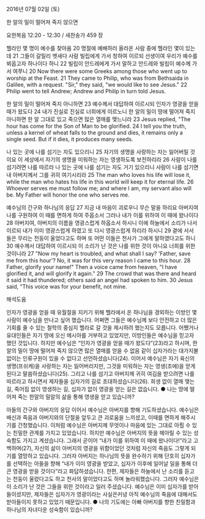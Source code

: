 2016년 07월 02일 (토)

한 알의 밀이 떨어져 죽지 않으면



요한복음 12:20 - 12:30 / 새찬송가 459 장


헬라인 몇 명이 예수를 찾아옴
20 명절에 예배하러 올라온 사람 중에 헬라인 몇이 있는데 21 그들이 갈릴리 벳새다 사람 빌립에게 가서 청하여 이르되 선생이여 우리가 예수를 뵈옵고자 하나이다 하니 22 빌립이 안드레에게 가서 말하고 안드레와 빌립이 예수께 가서 여쭈니 
20 Now there were some Greeks among those who went up to worship at the Feast. 21 They came to Philip, who was from Bethsaida in Galilee, with a request. "Sir," they said, "we would like to see Jesus." 22 Philip went to tell Andrew; Andrew and Philip in turn told Jesus. 

한 알의 밀이 떨어져 죽지 아니하면
23 예수께서 대답하여 이르시되 인자가 영광을 얻을 때가 왔도다 24 내가 진실로 진실로 너희에게 이르노니 한 알의 밀이 땅에 떨어져 죽지 아니하면 한 알 그대로 있고 죽으면 많은 열매를 맺느니라 
23 Jesus replied, "The hour has come for the Son of Man to be glorified. 24 I tell you the truth, unless a kernel of wheat falls to the ground and dies, it remains only a single seed. But if it dies, it produces many seeds. 

나 있는 곳에 나를 섬기는 자도 있으리니 
25 자기의 생명을 사랑하는 자는 잃어버릴 것이요 이 세상에서 자기의 생명을 미워하는 자는 영생하도록 보전하리라 26 사람이 나를 섬기려면 나를 따르라 나 있는 곳에 나를 섬기는 자도 거기 있으리니 사람이 나를 섬기면 내 아버지께서 그를 귀히 여기시리라
25 The man who loves his life will lose it, while the man who hates his life in this world will keep it for eternal life. 26 Whoever serves me must follow me; and where I am, my servant also will be. My Father will honor the one who serves me. 

예수님의 간구와 하나님의 응답
27 지금 내 마음이 괴로우니 무슨 말을 하리요 아버지여 나를 구원하여 이 때를 면하게 하여 주옵소서 그러나 내가 이를 위하여 이 때에 왔나이다 28 아버지여, 아버지의 이름을 영광스럽게 하옵소서 하시니 이에 하늘에서 소리가 나서 이르되 내가 이미 영광스럽게 하였고 또 다시 영광스럽게 하리라 하시니 29 곁에 서서 들은 무리는 천둥이 울었다고도 하며 또 어떤 이들은 천사가 그에게 말하였다고도 하니 30 예수께서 대답하여 이르시되 이 소리가 난 것은 나를 위한 것이 아니요 너희를 위한 것이니라
27 "Now my heart is troubled, and what shall I say? 'Father, save me from this hour'? No, it was for this very reason I came to this hour. 28 Father, glorify your name!" Then a voice came from heaven, "I have glorified it, and will glorify it again." 29 The crowd that was there and heard it said it had thundered; others said an angel had spoken to him. 30 Jesus said, "This voice was for your benefit, not mine.

해석도움





인자가 영광을 얻을 때 
유월절을 지키기 위해 헬라에서 온 하나님을 경외하는 이방인 몇 사람이 예수님을 만나고 싶어 했습니다. 어쩌면 그들은 예수님께 보다 안전하고 더 많은 기회를 줄 수 있는 철학의 중심지 헬라로 갈 것을 제시하려 했는지도 모릅니다. 어쨌거나 유대인들은 자기 땅에 오신 메시아를 거부하고 있었지만, 이방인들은 예수님을 믿고자 했던 것입니다. 하지만 예수님은 “인자가 영광을 얻을 때가 왔도다”(23)라고 하시며, 한 알의 밀이 땅에 떨어져 죽지 않으면 많은 열매를 얻을 수 없음 같이 십자가라는 대가지불 없이는 인류구원이 있을 수 없다고 선언하셨습니다(24). 이어서 예수님은 자기 육신의 생명(프쉬케)을 사랑하는 자는 잃어버리지만, 그것을 미워하는 자는 영생(조에)을 얻게 된다고 말씀하셨습니다(25). 그리고 나를 섬기고 아버지께 귀히 여김을 받으려면 나를 따르라고 하시면서 제자들을 십자가의 길로 초대하셨습니다(26). 희생 없이 열매 맺는 길, 죽어짐 없이 영생하는 길, 십자가 없이 영광을 얻는 길은 없습니다.
● 나는 땅에 떨어져 죽는 한알의 밀알의 삶을 통해 영생을 얻고 있습니까?  

아들의 간구와 아버지의 응답 
이어서 예수님은 아버지를 향해 기도하셨습니다. 예수님은 배신과 죽음과 아버지와의 단절을 앞두고 큰 괴로움을 느끼셨고, 이때를 면하게 해주시기를 간청했습니다. 이처럼 예수님은 아버지께 무엇이나 마음에 있는 그대로 아뢸 수 있는 친밀한 관계를 가지고 있었습니다. 하지만 예수님은 아버지의 뜻을 헤아릴 수 있는 성숙함도 가지고 계셨습니다. 그래서 곧이어 “내가 이를 위하여 이 때에 왔나이다!”라고 고백하며(27), 자신의 삶이 아버지의 영광을 위함이었던 것처럼 자신의 죽음도 그렇게 되기를 열망하고 있습니다. 그러자 아버지는 하나님의 뜻을 완수하기 위해 단호히 십자가를 선택하는 아들을 향해 “내가 이미 영광을 받았고, 십자가 이후에 일어날 일을 통해 더 큰 영광을 받을 것이다”라고 화답하셨습니다. 한편, 제자들은 하늘에서 난 소리를 듣고는 천둥이 울렸다고도 하고 천사의 말이었다고도 하며 놀라워했습니다. 그러자 예수님은 이 소리가 난 것은 그들을 위한 것이라고 일러 주셨습니다. 예수님은 이미 십자가를 받아들이셨지만, 제자들은 십자가가 영광이라는 사실은커녕 아직 예수님의 죽음에 대해서도 받아들이지 못하고 있었기 때문입니다.
● 나의 기도에는 아빠 아버지를 향한 친밀함과 하나님의 자녀다운 성숙함이 있습니까?